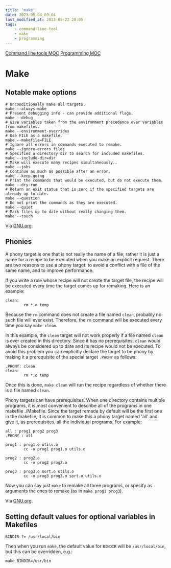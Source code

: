 ```yaml
---
title: 'make'
date: 2023-05-04 09:04
last_modified_at: 2023-05-22 20:05
tags:
    - command-line-tool
    - make
    - programming
---
```


[Command line tools MOC](Command%20line%20tools%20MOC.md)
[Programming MOC](Programming%20MOC.md)

# Make

## Notable make options

```shell
# Unconditionally make all targets.
make --always-make
# Present debugging info - can provide additional flags.
make --debug
# Give variables taken from the environment precedence over variables from makefiles.
make --environment-overrides
# Use FILE as a makefile.
make --makefile=FILE
# Ignore all errors in commands executed to remake.
make --ignore-errors files
# Specifies a directory dir to search for included makefiles.
make --include-dir=dir
# Make will execute many recipes simultaneously..
make --jobs
# Continue as much as possible after an error.
make --keep-going
# Print the commands that would be executed, but do not execute them.
make --dry-run
# Return an exit status that is zero if the specified targets are already up to date.
make --question
# Do not print the commands as they are executed.
make --quiet
# Mark files up to date without really changing them.
make --touch
```

Via [GNU.org](https://www.gnu.org/software/make/manual/html_node/Phony-Targets.html).

## Phonies

A phony target is one that is not really the name of a file; rather it is just a name for a recipe to be executed when you make an explicit request. There are two reasons to use a phony target: to avoid a conflict with a file of the same name, and to improve performance.

If you write a rule whose recipe will not create the target file, the recipe will be executed every time the target comes up for remaking. Here is an example:

```text
clean:
        rm *.o temp
```

Because the `rm` command does not create a file named `clean`, probably no such file will ever exist. Therefore, the `rm` command will be executed every time you say `make clean`.

In this example, the `clean` target will not work properly if a file named `clean` is ever created in this directory. Since it has no prerequisites, `clean` would always be considered up to date and its recipe would not be executed. To avoid this problem you can explicitly declare the target to be phony by making it a prerequisite of the special target `.PHONY` as follows:

```text
.PHONY: clean
clean:
        rm *.o temp
```

Once this is done, `make clean` will run the recipe regardless of whether there is a file named `clean`.

Phony targets can have prerequisites. When one directory contains multiple programs, it is most convenient to describe all of the programs in one makefile ./Makefile. Since the target remade by default will be the first one in the makefile, it is common to make this a phony target named 'all' and give it, as prerequisites, all the individual programs. For example:

```text
all : prog1 prog2 prog3
.PHONY : all

prog1 : prog1.o utils.o
        cc -o prog1 prog1.o utils.o

prog2 : prog2.o
        cc -o prog2 prog2.o

prog3 : prog3.o sort.o utils.o
        cc -o prog3 prog3.o sort.o utils.o
```

Now you can say just `make` to remake all three programs, or specify as arguments the ones to remake (as in `make prog1 prog3`).

Via [GNU.org](https://www.gnu.org/software/make/manual/html_node/Phony-Targets.html).

## Setting default values for optional variables in Makefiles

```text
BINDIR ?= /usr/local/bin
```

Then when you run `make`, the default value for `BINDIR` will be `/usr/local/bin`, but this can be overridden, e.g.:

```text
make BINDIR=/usr/bin
```
